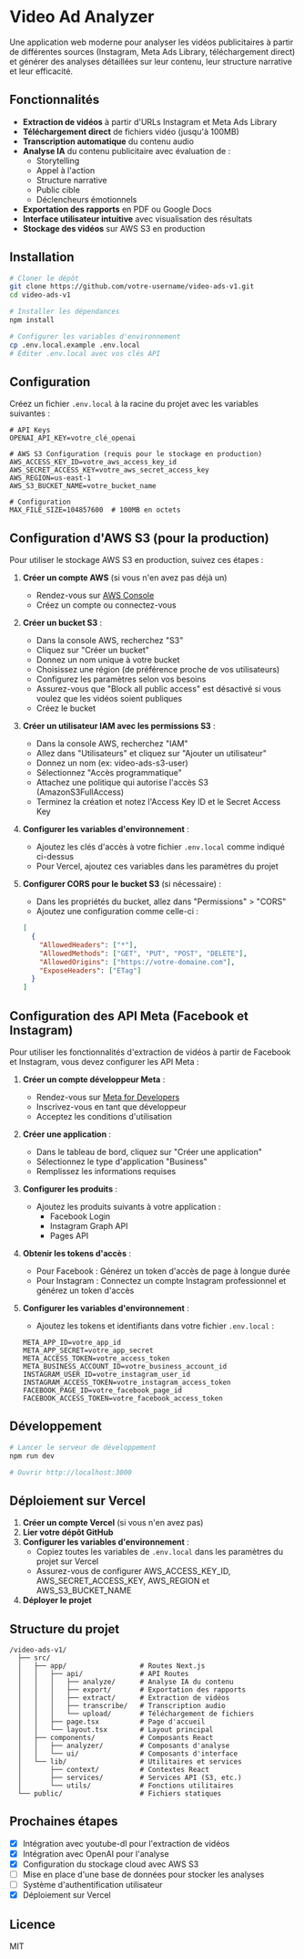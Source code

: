 # Video Ad Analyzer

Une application web moderne pour analyser les vidéos publicitaires à partir de différentes sources (Instagram, Meta Ads Library, téléchargement direct) et générer des analyses détaillées sur leur contenu, leur structure narrative et leur efficacité.

## Fonctionnalités

- **Extraction de vidéos** à partir d'URLs Instagram et Meta Ads Library
- **Téléchargement direct** de fichiers vidéo (jusqu'à 100MB)
- **Transcription automatique** du contenu audio
- **Analyse IA** du contenu publicitaire avec évaluation de :
  - Storytelling
  - Appel à l'action
  - Structure narrative
  - Public cible
  - Déclencheurs émotionnels
- **Exportation des rapports** en PDF ou Google Docs
- **Interface utilisateur intuitive** avec visualisation des résultats
- **Stockage des vidéos** sur AWS S3 en production

## Installation

```bash
# Cloner le dépôt
git clone https://github.com/votre-username/video-ads-v1.git
cd video-ads-v1

# Installer les dépendances
npm install

# Configurer les variables d'environnement
cp .env.local.example .env.local
# Éditer .env.local avec vos clés API
```

## Configuration

Créez un fichier `.env.local` à la racine du projet avec les variables suivantes :

```
# API Keys
OPENAI_API_KEY=votre_clé_openai

# AWS S3 Configuration (requis pour le stockage en production)
AWS_ACCESS_KEY_ID=votre_aws_access_key_id
AWS_SECRET_ACCESS_KEY=votre_aws_secret_access_key
AWS_REGION=us-east-1
AWS_S3_BUCKET_NAME=votre_bucket_name

# Configuration
MAX_FILE_SIZE=104857600  # 100MB en octets
```

## Configuration d'AWS S3 (pour la production)

Pour utiliser le stockage AWS S3 en production, suivez ces étapes :

1. **Créer un compte AWS** (si vous n'en avez pas déjà un)
   - Rendez-vous sur [AWS Console](https://console.aws.amazon.com/)
   - Créez un compte ou connectez-vous

2. **Créer un bucket S3** :
   - Dans la console AWS, recherchez "S3"
   - Cliquez sur "Créer un bucket"
   - Donnez un nom unique à votre bucket
   - Choisissez une région (de préférence proche de vos utilisateurs)
   - Configurez les paramètres selon vos besoins
   - Assurez-vous que "Block all public access" est désactivé si vous voulez que les vidéos soient publiques
   - Créez le bucket

3. **Créer un utilisateur IAM avec les permissions S3** :
   - Dans la console AWS, recherchez "IAM"
   - Allez dans "Utilisateurs" et cliquez sur "Ajouter un utilisateur"
   - Donnez un nom (ex: video-ads-s3-user)
   - Sélectionnez "Accès programmatique"
   - Attachez une politique qui autorise l'accès S3 (AmazonS3FullAccess)
   - Terminez la création et notez l'Access Key ID et le Secret Access Key

4. **Configurer les variables d'environnement** :
   - Ajoutez les clés d'accès à votre fichier `.env.local` comme indiqué ci-dessus
   - Pour Vercel, ajoutez ces variables dans les paramètres du projet

5. **Configurer CORS pour le bucket S3** (si nécessaire) :
   - Dans les propriétés du bucket, allez dans "Permissions" > "CORS"
   - Ajoutez une configuration comme celle-ci :
   ```json
   [
     {
       "AllowedHeaders": ["*"],
       "AllowedMethods": ["GET", "PUT", "POST", "DELETE"],
       "AllowedOrigins": ["https://votre-domaine.com"],
       "ExposeHeaders": ["ETag"]
     }
   ]
   ```

## Configuration des API Meta (Facebook et Instagram)

Pour utiliser les fonctionnalités d'extraction de vidéos à partir de Facebook et Instagram, vous devez configurer les API Meta :

1. **Créer un compte développeur Meta** :
   - Rendez-vous sur [Meta for Developers](https://developers.facebook.com/)
   - Inscrivez-vous en tant que développeur
   - Acceptez les conditions d'utilisation

2. **Créer une application** :
   - Dans le tableau de bord, cliquez sur "Créer une application"
   - Sélectionnez le type d'application "Business"
   - Remplissez les informations requises

3. **Configurer les produits** :
   - Ajoutez les produits suivants à votre application :
     - Facebook Login
     - Instagram Graph API
     - Pages API

4. **Obtenir les tokens d'accès** :
   - Pour Facebook : Générez un token d'accès de page à longue durée
   - Pour Instagram : Connectez un compte Instagram professionnel et générez un token d'accès

5. **Configurer les variables d'environnement** :
   - Ajoutez les tokens et identifiants dans votre fichier `.env.local` :
   ```
   META_APP_ID=votre_app_id
   META_APP_SECRET=votre_app_secret
   META_ACCESS_TOKEN=votre_access_token
   META_BUSINESS_ACCOUNT_ID=votre_business_account_id
   INSTAGRAM_USER_ID=votre_instagram_user_id
   INSTAGRAM_ACCESS_TOKEN=votre_instagram_access_token
   FACEBOOK_PAGE_ID=votre_facebook_page_id
   FACEBOOK_ACCESS_TOKEN=votre_facebook_access_token
   ```

## Développement

```bash
# Lancer le serveur de développement
npm run dev

# Ouvrir http://localhost:3000
```

## Déploiement sur Vercel

1. **Créer un compte Vercel** (si vous n'en avez pas)
2. **Lier votre dépôt GitHub**
3. **Configurer les variables d'environnement** :
   - Copiez toutes les variables de `.env.local` dans les paramètres du projet sur Vercel
   - Assurez-vous de configurer AWS_ACCESS_KEY_ID, AWS_SECRET_ACCESS_KEY, AWS_REGION et AWS_S3_BUCKET_NAME
4. **Déployer le projet**

## Structure du projet

```
/video-ads-v1/
  ├── src/
  │   ├── app/                  # Routes Next.js
  │   │   ├── api/              # API Routes
  │   │   │   ├── analyze/      # Analyse IA du contenu
  │   │   │   ├── export/       # Exportation des rapports
  │   │   │   ├── extract/      # Extraction de vidéos
  │   │   │   ├── transcribe/   # Transcription audio
  │   │   │   └── upload/       # Téléchargement de fichiers
  │   │   ├── page.tsx          # Page d'accueil
  │   │   └── layout.tsx        # Layout principal
  │   ├── components/           # Composants React
  │   │   ├── analyzer/         # Composants d'analyse
  │   │   └── ui/               # Composants d'interface
  │   └── lib/                  # Utilitaires et services
  │       ├── context/          # Contextes React
  │       ├── services/         # Services API (S3, etc.)
  │       └── utils/            # Fonctions utilitaires
  └── public/                   # Fichiers statiques
```

## Prochaines étapes

- [x] Intégration avec youtube-dl pour l'extraction de vidéos
- [x] Intégration avec OpenAI pour l'analyse
- [x] Configuration du stockage cloud avec AWS S3
- [ ] Mise en place d'une base de données pour stocker les analyses
- [ ] Système d'authentification utilisateur
- [x] Déploiement sur Vercel

## Licence

MIT
